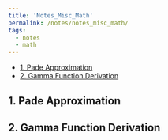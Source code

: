 ```yaml
---
title: 'Notes_Misc_Math'
permalink: /notes/notes_misc_math/
tags:
  - notes
  - math
---
```


- [1. Pade Approximation](#1-pade-approximation)
- [2. Gamma Function Derivation](#2-gamma-function-derivation)
## 1. Pade Approximation
## 2. Gamma Function Derivation
